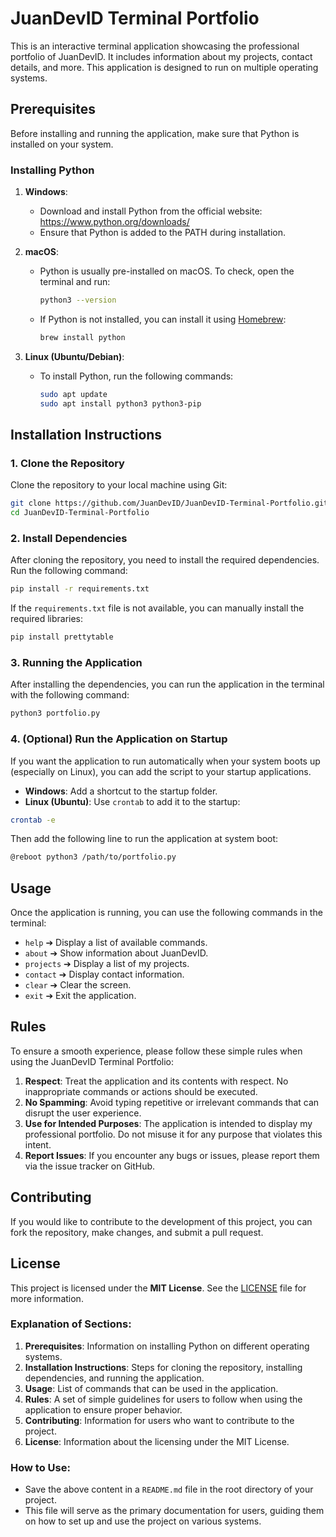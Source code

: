 # JuanDevID Terminal Portfolio

This is an interactive terminal application showcasing the professional portfolio of JuanDevID. It includes information about my projects, contact details, and more. This application is designed to run on multiple operating systems.

## Prerequisites

Before installing and running the application, make sure that Python is installed on your system.

### Installing Python

1. **Windows**:
   - Download and install Python from the official website: https://www.python.org/downloads/
   - Ensure that Python is added to the PATH during installation.

2. **macOS**:
   - Python is usually pre-installed on macOS. To check, open the terminal and run:
     ```bash
     python3 --version
     ```
   - If Python is not installed, you can install it using [Homebrew](https://brew.sh/):
     ```bash
     brew install python
     ```

3. **Linux (Ubuntu/Debian)**:
   - To install Python, run the following commands:
     ```bash
     sudo apt update
     sudo apt install python3 python3-pip
     ```

## Installation Instructions

### 1. Clone the Repository

Clone the repository to your local machine using Git:

```bash
git clone https://github.com/JuanDevID/JuanDevID-Terminal-Portfolio.git
cd JuanDevID-Terminal-Portfolio
```

### 2. Install Dependencies

After cloning the repository, you need to install the required dependencies. Run the following command:

```bash
pip install -r requirements.txt
```

If the `requirements.txt` file is not available, you can manually install the required libraries:

```bash
pip install prettytable
```

### 3. Running the Application

After installing the dependencies, you can run the application in the terminal with the following command:

```bash
python3 portfolio.py
```

### 4. (Optional) Run the Application on Startup

If you want the application to run automatically when your system boots up (especially on Linux), you can add the script to your startup applications.

- **Windows**: Add a shortcut to the startup folder.
- **Linux (Ubuntu)**: Use `crontab` to add it to the startup:

```bash
crontab -e
```

Then add the following line to run the application at system boot:

```bash
@reboot python3 /path/to/portfolio.py
```

## Usage

Once the application is running, you can use the following commands in the terminal:

- `help` ➔ Display a list of available commands.
- `about` ➔ Show information about JuanDevID.
- `projects` ➔ Display a list of my projects.
- `contact` ➔ Display contact information.
- `clear` ➔ Clear the screen.
- `exit` ➔ Exit the application.

## Rules

To ensure a smooth experience, please follow these simple rules when using the JuanDevID Terminal Portfolio:

1. **Respect**: Treat the application and its contents with respect. No inappropriate commands or actions should be executed.
2. **No Spamming**: Avoid typing repetitive or irrelevant commands that can disrupt the user experience.
3. **Use for Intended Purposes**: The application is intended to display my professional portfolio. Do not misuse it for any purpose that violates this intent.
4. **Report Issues**: If you encounter any bugs or issues, please report them via the issue tracker on GitHub.

## Contributing

If you would like to contribute to the development of this project, you can fork the repository, make changes, and submit a pull request.

## License

This project is licensed under the **MIT License**. See the [LICENSE](LICENSE) file for more information.

### Explanation of Sections:
1. **Prerequisites**: Information on installing Python on different operating systems.
2. **Installation Instructions**: Steps for cloning the repository, installing dependencies, and running the application.
3. **Usage**: List of commands that can be used in the application.
4. **Rules**: A set of simple guidelines for users to follow when using the application to ensure proper behavior.
5. **Contributing**: Information for users who want to contribute to the project.
6. **License**: Information about the licensing under the MIT License.

### How to Use:
- Save the above content in a `README.md` file in the root directory of your project.
- This file will serve as the primary documentation for users, guiding them on how to set up and use the project on various systems.

